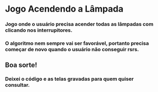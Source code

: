 # Jogo Acendendo a Lâmpada

### Jogo onde o usuário precisa acender todas as lâmpadas com clicando nos interrupitores.
### O algoritmo nem sempre vai ser favorável, portanto precisa começar de novo quando o usuário não conseguir rsrs.

## Boa sorte!

### Deixei o código e as telas gravadas para quem quiser consultar. 
